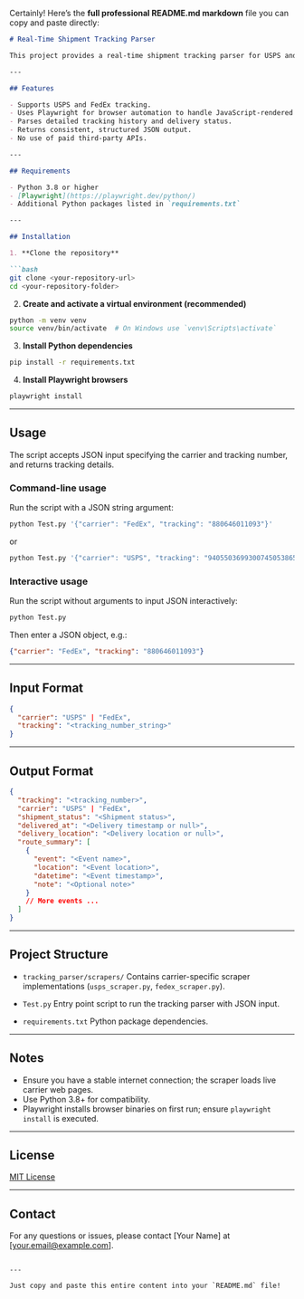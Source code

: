 Certainly! Here’s the **full professional README.md markdown** file you can copy and paste directly:

````markdown
# Real-Time Shipment Tracking Parser

This project provides a real-time shipment tracking parser for USPS and FedEx using browser automation and HTML parsing. It fetches live tracking data from official carrier websites and returns a standardized JSON output with detailed shipment status and event history.

---

## Features

- Supports USPS and FedEx tracking.
- Uses Playwright for browser automation to handle JavaScript-rendered pages.
- Parses detailed tracking history and delivery status.
- Returns consistent, structured JSON output.
- No use of paid third-party APIs.

---

## Requirements

- Python 3.8 or higher
- [Playwright](https://playwright.dev/python/)
- Additional Python packages listed in `requirements.txt`

---

## Installation

1. **Clone the repository**

```bash
git clone <your-repository-url>
cd <your-repository-folder>
````

2. **Create and activate a virtual environment (recommended)**

```bash
python -m venv venv
source venv/bin/activate  # On Windows use `venv\Scripts\activate`
```

3. **Install Python dependencies**

```bash
pip install -r requirements.txt
```

4. **Install Playwright browsers**

```bash
playwright install
```

---

## Usage

The script accepts JSON input specifying the carrier and tracking number, and returns tracking details.

### Command-line usage

Run the script with a JSON string argument:

```bash
python Test.py '{"carrier": "FedEx", "tracking": "880646011093"}'
```

or

```bash
python Test.py '{"carrier": "USPS", "tracking": "9405503699300745053865"}'
```

### Interactive usage

Run the script without arguments to input JSON interactively:

```bash
python Test.py
```

Then enter a JSON object, e.g.:

```json
{"carrier": "FedEx", "tracking": "880646011093"}
```

---

## Input Format

```json
{
  "carrier": "USPS" | "FedEx",
  "tracking": "<tracking_number_string>"
}
```

---

## Output Format

```json
{
  "tracking": "<tracking_number>",
  "carrier": "USPS" | "FedEx",
  "shipment_status": "<Shipment status>",
  "delivered_at": "<Delivery timestamp or null>",
  "delivery_location": "<Delivery location or null>",
  "route_summary": [
    {
      "event": "<Event name>",
      "location": "<Event location>",
      "datetime": "<Event timestamp>",
      "note": "<Optional note>"
    }
    // More events ...
  ]
}
```

---

## Project Structure

* `tracking_parser/scrapers/`
  Contains carrier-specific scraper implementations (`usps_scraper.py`, `fedex_scraper.py`).

* `Test.py`
  Entry point script to run the tracking parser with JSON input.

* `requirements.txt`
  Python package dependencies.

---

## Notes

* Ensure you have a stable internet connection; the scraper loads live carrier web pages.
* Use Python 3.8+ for compatibility.
* Playwright installs browser binaries on first run; ensure `playwright install` is executed.

---

## License

[MIT License](LICENSE)

---

## Contact

For any questions or issues, please contact \[Your Name] at \[[your.email@example.com](mailto:your.email@example.com)].

```

---

Just copy and paste this entire content into your `README.md` file!
```
